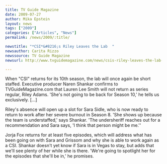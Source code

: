 ```yaml
---
title: TV Guide Magazine 
date: 2009-07-27
author: Mika Epstein
layout: news
tags: ["2009"]
categories: ["Articles", "News"]
permalink: /news/2009/:title/

newstitle: "*CSI*&#8216;s Riley Leaves the Lab  "
newsauthor: Carita Rizzo  
newssource: TV Guide Magazine  
newsurl: http://www.tvguidemagazine.com/news/csis-riley-leaves-the-lab-1852.html  

---
```


 When "CSI" returns for its 10th season, the lab will once again be short staffed. Executive producer Naren Shankar confirms to TVGuideMagazine.com that Lauren Lee Smith will not return as series regular, Riley Adams. 'She's not going to be back for Season 10,' he tells us exclusively. [...]

Riley's absence will open up a slot for Sara Sidle, who is now ready to return to work after her severe burnout in Season 8. 'She shows up because the team is understaffed,' says Shankar. 'The undersheriff reaches out for a recommendation and Sara says, 'I think that person might be me.''

Jorja Fox returns for at least five episodes, which will address what has been going on with Sara and Grissom and why she is able to work again as a CSI. Shankar doesn't yet know if Sara is in Vegas to stay, but adds that we'll see plenty of her while she is there. 'We're going to spotlight her for the episodes that she'll be in,' he promises.  
